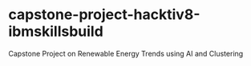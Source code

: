 # capstone-project-hacktiv8-ibmskillsbuild
Capstone Project on Renewable Energy Trends using AI and Clustering
